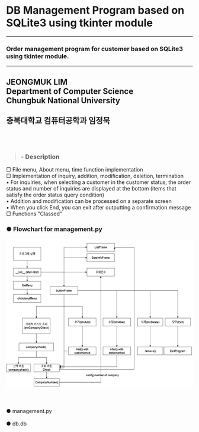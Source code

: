 # DB Management Program based on SQLite3 using tkinter module
-------------------------------------------------------
### Order management program for customer based on SQLite3 using tkinter module.
-------------------------------------------------------
<h2> JEONGMUK LIM <br>
Department of Computer Science<br>
Chungbuk National University<br>

<br>
충북대학교 컴퓨터공학과 임정묵</h2><br>
 <br>

> ### - Description<br>

□ File menu, About menu, time function implementation <br>
□ Implementation of inquiry, addition, modification, deletion, termination <br>
▪ For inquiries, when selecting a customer in the customer status, the order status and number of inquiries are displayed at the bottom (items that satisfy the order status query condition) <br>
▪ Addition and modification can be processed on a separate screen <br>
▪ When you click End, you can exit after outputting a confirmation message <br>
□ Functions "Classed" <br>


### ● Flowchart for management.py

![alt text](https://github.com/mook6688/order_management_program/blob/main/flowchart.png)

<br>
<br>
  ● management.py <br>
<br>
● db.db <br>
<br>
